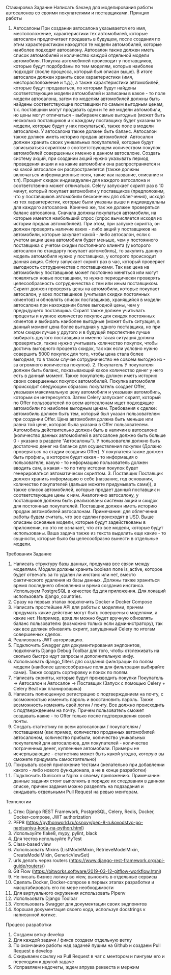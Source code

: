 Стажировка Задание Написать бэкэнд для моделирования работы автосалонов со своими покупателями и поставщиками.
Принцип работы
1. Автосалоны При создании автосалона указывается его имя, местоположение, характеристики тех автомобилей, 
которые автосалон предпочитает продавать в будущем, после создания по этим характеристикам находятся те модели автомобилей,
которые наиболее подходят автосалону. Автосалон также должен иметь список автомобилей и количество каждой отдельной модели автомобиля. 
Покупка автомобилей происходит у поставщиков, которые будут подобрdаны по тем моделям, которые наиболее подходят 
(после процесса, который был описан выше). В итоге автосалон должен хранить свои характеристики (имя, месторасположение и т.д.), 
а также характеристики автомобилей, которые будут продаваться, по которым будут найдены соответствующие модели автомобилей 
и записаны в какое - то поле модели автосалона, затем по моделям автомобилей должны быть найдены соответствующие поставщики
по самым выгодным ценам, т.к. поставщики могут продавать одни и те же модели автомобили, 
но цены могут отличаться - выбираем самые выгодные (может быть несколько поставщиков и к каждому поставщику будет 
указаны те модели, которые будут у них покупаться), также поле в модели автосалона. У автосалона также должен быть баланс.
Автосалон также должен иметь историю продаж автомобилей. Автосалон должен хранить своих уникальных покупателей, 
которые будут записываться скриптом с соответствующем количеством покупок
автомобилей совершенных именно в данном автосалоне. Создать систему акций, при создании акций нужно указывать период 
проведения акции и на какие автомобили она распространяется и на какой автосалон он распространяется (также должны включаться информационные поля, такие как название, описание и т.п). Процент скидок индивидуален для каждого автосалона и соответственно может отличаться. Celery запускает скрипт раз в 10 минут, который покупает автомобили у поставщиков (предположим, что у поставщиков автомобили бесконечны для облегчения), исходя из тех характеристик, которые были указаны выше и индивидуальны для каждого автосалона. Конечно же, так же должен проверяться баланс автосалона. Сначала должны покупаться автомобили, на которые имеется наибольший спрос (спрос вычисляется исходя из истории продаж автомобилей). При этом, при запуске скрипта, он должен проверять наличие каких - либо акций у поставщиков на автомобили, которые закупает какой - либо автосалон, если с учетом акции цена автомобиля будет меньше, чем у постоянного поставщика с учетом скидки постоянного клиента (у которого автосалон по стандарту покупает автомобиль), то закупить данную модель автомобиля нужно у поставщика, у которого происходит данная акция. Celery запускает скрипт раз в час, который проверяет выгодность сотрудничества с поставщиками. Так как цена на автомобили у поставщиков может постоянно меняться или могут появляться новые поставщики, то нужно периодически проверять целесообразность сотрудничества с тем или иным поставщиком. Скрипт должен проверять цены на автомобили, которые покупает автосалон, у всех поставщиков (учитывая скидки постоянных клиентов) и обновлять список поставщиков, хранящийся в модели автосалона при нахождении более выгодной цены, чем у предыдущего поставщика. Скрипт также должен учитывать проценты и нужное количество покупок для скидок постоянных клиентов и выбирать наиболее выгодные (может быть ситуация, в данный момент цена более выгодная у одного поставщика, но при этом скидки лучше у другого и в будущей перспективе лучше выбирать другого поставщика и именно такая ситуация должна
проверяться, также нужно учитывать количество покупок, чтобы достичь выгодного процента скидок, так как если условно нужно совершить 5000 покупок для того, чтобы цена стала более выгодная, то в таком случае сотрудничество не совсем выгодно из - за огромного количества покупок). 2. Покупатель У покупателя должен быть баланс, показывающий какое количество денег у него есть в данный момент. Также покупатель должен иметь историю своих совершенных покупок автомобилей. Покупка автомобиля происходит следующим образом: покупатель создает Offer, указывая максимальную цену автомобиля и указывая автомобиль, которым он интересуется. Затем Celery запускает скрипт, который по Offer пользователей по всем автосалонам ищет подходящие автомобили по наиболее выгодным ценам. Требования к сделке: автомобиль должен быть тем, который был указан пользователем при создании Offer. Цена автомобиля должна быть меньше или равна той цене, которая была указана в Offer пользователем. Автомобиль действительно должен быть в наличии в автосалоне (количество данных автомобилей в автосалоне должно быть больше 0 - указано в разделе “Автосалоны”). У пользователя должно быть достаточно денег на балансе для осуществления покупки (Должно проверяться на стадии создания Offer). У покупателя также должен быть профиль, в котором будет какая - то информация о пользователе, какую - то информацию пользователь должен вводить сам, а какая - то по типу истории покупок будет генерироваться автоматически скриптом. 3. Поставщик Поставщик должен хранить информацию о себе (название, год основания, количество покупателей (дальше можете придумывать сами)), а также список автомобилей, которые продает данный поставщик и соответствующие цены к ним. Аналогично автосалону, у поставщиков должны быть реализованы системы акций и скидок
для постоянных покупателей. Поставщик должен иметь историю продаж автомобилей автосалонам. 
Примечание: для облегчения работы будем считать, что все сделки происходят в USD. 
Выше описаны основные модели, которые будут задействованы в приложении, но это не означает, что это все модели, 
которые будут использованы. Ваша задача также из текста выделить еще какие - то сущности, которые было бы целесообразно 
вынести в отдельные модели. 

Требования
Задание 
1) Написать структуру базы данных, продумав все связи между моделями. Модели должны хранить boolean поле is_active,
которое будет отвечать за то удален ли инстанс или нет, вместо фактического удаления из базы данных. 
Должны также храниться время последнего обновления и время создания инстанса. 
Используем PostgreSQL в качестве бд для приложения. Для локаций использовать django_countries. 
2) Сразу на первых этапах подключить Docker и Docker Compose 
3) Написать простейшее API для работы с моделями, причем продумать какие действие могут быть совершены с моделями, 
а какие нет. Например, вряд ли можно будет вручную обновлять баланс пользователю (возможно только если администратору),
так как все должен обновлять скрипт, запущенный Celery по итогам совершенных сделок. 
4) Реализовать JWT авторизацию. 
5) Подключить Swagger для документирования эндпоинтов, 
подключить Django Debug Toolbar для того, чтобы отслеживать на сколько быстро идут запросы и дополнительную инфу. 
6) Использовать django_filters для создания фильтрации по полям модели (наиболее целесообразные поля для фильтрации выбирайте сами).
Также создать сортировку и поиск по полям.
7) Написать скрипты, которые будут производить покупки Покупатель -> Автосалон и Автосалон -> 
Поставщик (Запуск с помощью Celery + Celery Beat как планировщика) 
8) Написать полноценную регистрацию с подтверждением на почту, с возможностью изменить пароль и восстановить пароль. 
Также возможность изменять свой логин / почту. Все должно происходить с подтверждением на почту. 
Причем пользователь сможет создавать какие - то Offer только после подтверждения своей почты. 
9) Создать статистику по всем автосалонам / покупателям / поставщикам 
(как пример, количество проданных автомобилей автосалоном, количество прибыли, количество уникальных покупателей для
автосалонов, для покупателей - количество потраченных денег, купленные автомобили. 
Примеры не исчерпывающие - статистика может быть какой угодно, которую вы сможете придумать самостоятельно) 
10) Покрывать своей приложение тестами (желательно при добавлении какого - либо нового функционала, а не в конце разработки) 
11) Подключить Gunicorn и Nginx к своему приложению. 
Примечание: данные задания стоит выполнять в порядке их следования в данном списке, причем задания можно разделять на 
подзадания и скидывать отдельными Pull Request на ревью менторам. 

Технологии 
1) Стек: Django REST Framework, PostgreSQL, Celery, Redis, Docker, Docker-compose, JWT authorization 
2) PEP8 (https://pythonworld.ru/osnovy/pep-8-rukovodstvo-po-napisaniyu-koda-na-python.html) 
3) Используйте flake8, mypy, pylint, black 
4) Для тестов используйте PyTest 
5) Class-based view 
6) Использовать Mixins (ListModelMixin, RetrieveModelMixin, CreateModelMixin, GenericViewSet) 
7) urls делать через routers (https://www.django-rest-framework.org/api-guide/routers/) 
8) Git Flow (https://bitworks.software/2019-03-12-gitflow-workflow.html)
9) Не писать бизнес логику во view, выносить в отдельные сервисы 
10) Сделать Docker, Docker-compose в первых этапах разработки и масштабировать его по мере необходимости 
11) Для виртуального окружения использовать Pipenv 
12) Использовать Django Toolbar 
13) Использовать Swagger для документации своих эндпоинтов 
14) Хорошая документация своего кода, используя docstrings к написанной логике.

Процесс разработки
1) Создаем ветку develop 
2) Для каждой задачи / фикса создаем отдельную ветку 
3) По окончанию работы над задачей пушим на Github и создаем Pull Request в develop 
4) Скидываем ссылку на Pull Request в чат с ментором и пингуем его и переходим к другой задаче 
5) Исправляем недочеты, ждем апрува реквеста и мержим